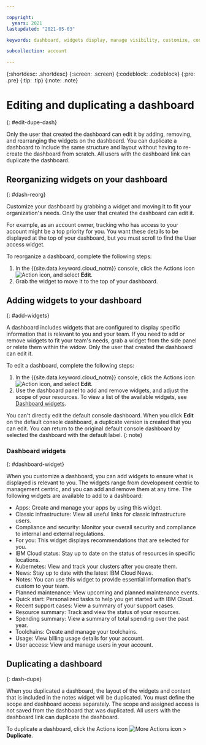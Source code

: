 ```yaml
---

copyright:
  years: 2021 
lastupdated: "2021-05-03"

keywords: dashboard, widgets display, manage visibility, customize, console, dashboard templates 

subcollection: account

---
```


{:shortdesc: .shortdesc}
{:screen: .screen}
{:codeblock: .codeblock}
{:pre: .pre}
{:tip: .tip}
{:note: .note}

# Editing and duplicating a dashboard
{: #edit-dupe-dash}

Only the user that created the dashboard can edit it by adding, removing, and rearranging the widgets on the dashboard. You can duplicate a dashboard to include the same structure and layout without having to re-create the dashboard from scratch. All users with the dashboard link can duplicate the dashboard. 

## Reorganizing widgets on your dashboard
{: #dash-reorg}

Customize your dashboard by grabbing a widget and moving it to fit your organization's needs. Only the user that created the dashboard can edit it. 

For example, as an account owner, tracking who has access to your account might be a top priority for you. You want these details to be displayed at the top of your dashboard, but you must scroll to find the User access widget.

To reorganize a dashboard, complete the following steps:
1. In the {{site.data.keyword.cloud_notm}} console, click the Actions icon ![Action icon](../icons/action-menu-icon.svg), and select **Edit**. 
1. Grab the widget to move it to the top of your dashboard.

## Adding widgets to your dashboard 
{: #add-widgets}

A dashboard includes widgets that are configured to display specific information that is relevant to you and your team. If you need to add or remove widgets to fit your team's needs, grab a widget from the side panel or relete them within the widow. Only the user that created the dashboard can edit it. 

To edit a dashboard, complete the following steps:
1. In the {{site.data.keyword.cloud_notm}} console, click the Actions icon ![Action icon](../icons/action-menu-icon.svg), and select **Edit**. 
1. Use the dashboard panel to add and remove widgets, and adjust the scope of your resources. To view a list of the available widgets, see [Dashboard widgets](/account?topic=account-add-widgets#dashboard-widget).

You can't directly edit the default console dashboard. When you click **Edit** on the default console dashboard, a duplicate version is created that you can edit. You can return to the original default console dashboard by selected the dashboard with the default label.
{: note}

###  Dashboard widgets 
{: #dashboard-widget}

When you customize a dashboard, you can add widgets to ensure what is displayed is relevant to you. The widgets range from development centric to management centric, and you can add and remove them at any time. The following widgets are available to add to a dashboard: 

* Apps: Create and manage your apps by using this widget. 
* Classic infrastructure: View all useful links for classic infrastructure users. 
* Compliance and security: Monitor your overall security and compliance to internal and external regulations. 
* For you: This widget displays recommendations that are selected for you. 
* IBM Cloud status: Stay up to date on the status of resources in specific locations. 
* Kubernetes: View and track your clusters after you create them. 
* News: Stay up to date with the latest IBM Cloud News. 
* Notes: You can use this widget to provide essential information that's custom to your team. 
* Planned maintenance: View upcoming and planned maintenance events. 
* Quick start: Personalized tasks to help you get started with IBM Cloud. 
* Recent support cases: View a summary of your support cases. 
* Resource summary: Track and view the status of your resources. 
* Spending summary: View a summary of total spending over the past year.
* Toolchains: Create and manage your toolchains. 
* Usage: View billing usage details for your account. 
* User access: View and manage users in your account. 

## Duplicating a dashboard
{: dash-dupe}

When you duplicated a dashboard, the layout of the widgets and content that is included in the notes widget will be duplicated. You must define the scope and dashboard access separately. The scope and assigned access is not saved from the dashboard that was duplicated. All users with the dashboard link can duplicate the dashboard.

To duplicate a dashboard, click the Actions icon ![More Actions icon](../icons/action-menu-icon.svg) > **Duplicate**.
